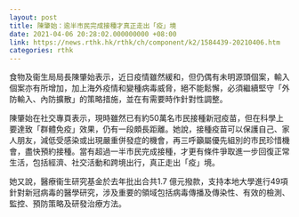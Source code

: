 ```yaml
---
layout: post
title: 陳肇始：逾半市民完成接種才真正走出「疫」境
date: 2021-04-06 20:28:02.000000000 +08:00
link: https://news.rthk.hk/rthk/ch/component/k2/1584439-20210406.htm
categories: rthk
---
```


食物及衞生局局長陳肇始表示，近日疫情雖然緩和，但仍偶有未明源頭個案，輸入個案亦有所增加，加上海外疫情和變種病毒威脅，絕不能鬆懈，必須繼續堅守「外防輸入、內防擴散」的策略措施，並在有需要時作針對性調整。

陳肇始在社交專頁表示，現時雖然已有約50萬名市民接種新冠疫苗，但在科學上要達致「群體免疫」效果，仍有一段頗長距離。她說，接種疫苗可以保護自己、家人朋友，減低受感染或出現嚴重併發症的機會，再三呼籲屬優先組別的市民珍惜機會，盡快預約接種。當有超過一半市民完成接種，才更有條件爭取進一步回復正常生活，包括經濟、社交活動和跨境出行，真正走出「疫」境。

她又說，醫療衞生研究基金於去年批出合共1.7 億元撥款，支持本地大學進行49項針對新冠病毒的醫學研究，涉及重要的領域包括病毒傳播及傳染性、有效的檢測、監控、預防策略及研發治療方法。
